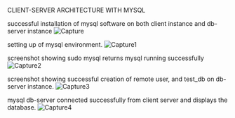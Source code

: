 
CLIENT-SERVER ARCHITECTURE WITH MYSQL


successful installation of mysql software on both client instance and db-server instance
![Capture](https://user-images.githubusercontent.com/85373831/132422325-105a57e5-53c5-4b52-9868-f0f2afdb873f.PNG)


setting up of mysql environment.
![Capture1](https://user-images.githubusercontent.com/85373831/132422698-5c1dbb21-9406-4fd1-952c-6edd6b721788.PNG)


screenshot showing sudo mysql returns mysql running successfully
![Capture2](https://user-images.githubusercontent.com/85373831/132423106-b18baf3b-bdda-4afa-b56e-5e7439f2f5b1.PNG)


screenshot showing successful creation of remote user, and test_db on db-server instance.
![Capture3](https://user-images.githubusercontent.com/85373831/132423514-365affed-5c70-444e-9726-697f7ad8e79b.PNG)


mysql db-server connected successfully from client server and displays the database.
![Capture4](https://user-images.githubusercontent.com/85373831/132423872-4d296426-80af-465b-bca1-c1f59017c3f7.PNG)
